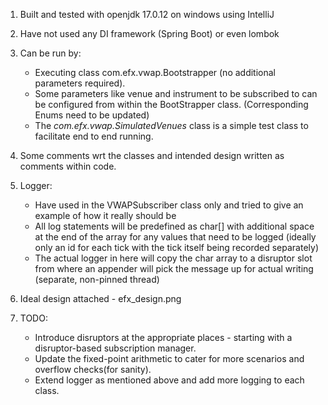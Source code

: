 1. Built and tested with openjdk 17.0.12 on windows using IntelliJ
2. Have not used any DI framework (Spring Boot) or even lombok
3. Can be run by:
   - Executing class com.efx.vwap.Bootstrapper (no additional parameters required).
   - Some parameters like venue
   and instrument to be subscribed to can be configured from within the BootStrapper class. (Corresponding Enums need to
   be updated)
   - The *com.efx.vwap.SimulatedVenues* class is a simple test class to facilitate end to end running.

4. Some comments wrt the classes and intended design written as comments within code.
5. Logger:
   - Have used in the VWAPSubscriber class only and tried to give an example of how it really should be
   - All log statements will be predefined as char[] with additional space at the end of the array for any values that need to be logged (ideally only an id for each tick with the tick itself being recorded separately)
   - The actual logger in here will copy the char array to a disruptor slot from where an appender will pick the
   message up for actual writing (separate, non-pinned thread)

6. Ideal design attached - efx_design.png

7. TODO:
   - Introduce disruptors at the appropriate places - starting with a disruptor-based subscription manager.
   - Update the fixed-point arithmetic to cater for more scenarios and overflow checks(for sanity).
   - Extend logger as mentioned above and add more logging to each class.
